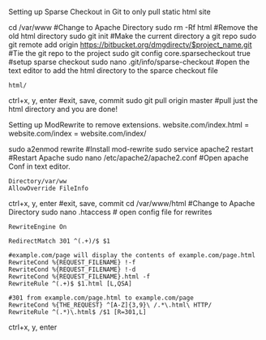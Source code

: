 Setting up Sparse Checkout in Git to only pull static html site

cd /var/www #Change to Apache Directory
sudo rm -Rf html #Remove the old html directory
sudo git init #Make the current directory a git repo
sudo git remote add origin https://bitbucket.org/dmgdirectv/$project_name.git #Tie the git repo to the project
sudo git config core.sparsecheckout true #setup sparse checkout
sudo nano .git/info/sparse-checkout #open the text editor to add the html directory to the sparce checkout file

	html/
	
ctrl+x,  y, enter #exit, save, commit
sudo git pull origin master #pull just the html directory and you are done!




Setting up ModRewrite to remove extensions.
website.com/index.html = website.com/index = website.com/index/

sudo a2enmod rewrite #Install mod-rewrite 
sudo service apache2 restart #Restart Apache
sudo nano /etc/apache2/apache2.conf #Open apache Conf in text editor. 
	
	Directory/var/ww
	AllowOverride FileInfo
	
ctrl+x,  y, enter #exit, save, commit
cd /var/www/html #Change to Apache Directory
sudo nano .htaccess # open config file for rewrites

	RewriteEngine On

	RedirectMatch 301 ^(.+)/$ $1

	#example.com/page will display the contents of example.com/page.html
	RewriteCond %{REQUEST_FILENAME} !-f
	RewriteCond %{REQUEST_FILENAME} !-d
	RewriteCond %{REQUEST_FILENAME}.html -f
	RewriteRule ^(.+)$ $1.html [L,QSA]

	#301 from example.com/page.html to example.com/page
	RewriteCond %{THE_REQUEST} ^[A-Z]{3,9}\ /.*\.html\ HTTP/
	RewriteRule ^(.*)\.html$ /$1 [R=301,L]

ctrl+x,  y, enter

